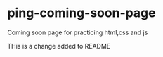 # ping-coming-soon-page

Coming soon page for practicing html,css and js

THis is a change added to README
